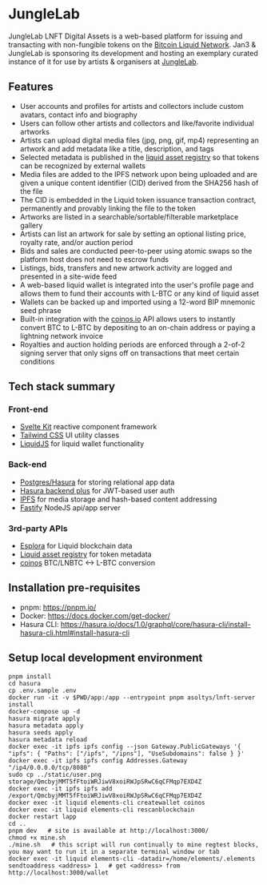# JungleLab

JungleLab LNFT Digital Assets is a web-based platform for issuing and transacting with non-fungible tokens on the [Bitcoin Liquid Network](https://blockstream.com/liquid/). Jan3 & JungleLab is sponsoring its development and hosting an exemplary curated instance of it for use by artists & organisers at [JungleLab](https://junglelab.io).

## Features

- User accounts and profiles for artists and collectors include custom avatars, contact info and biography
- Users can follow other artists and collectors and like/favorite individual artworks
- Artists can upload digital media files (jpg, png, gif, mp4) representing an artwork and add metadata like a title, description, and tags
- Selected metadata is published in the [liquid asset registry](https://docs.blockstream.com/liquid/developer-guide/proof-of-issuance.html) so that tokens can be recognized by external wallets
- Media files are added to the IPFS network upon being uploaded and are given a unique content identifier (CID) derived from the SHA256 hash of the file
- The CID is embedded in the Liquid token issuance transaction contract, permanently and provably linking the file to the token
- Artworks are listed in a searchable/sortable/filterable marketplace gallery
- Artists can list an artwork for sale by setting an optional listing price, royalty rate, and/or auction period
- Bids and sales are conducted peer-to-peer using atomic swaps so the platform host does not need to escrow funds
- Listings, bids, transfers and new artwork activity are logged and presented in a site-wide feed
- A web-based liquid wallet is integrated into the user's profile page and allows them to fund their accounts with L-BTC or any kind of liquid asset
- Wallets can be backed up and imported using a 12-word BIP mnemonic seed phrase
- Built-in integration with the [coinos.io](https://coinos.io) API allows users to instantly convert BTC to L-BTC by depositing to an on-chain address or paying a lightning network invoice
- Royalties and auction holding periods are enforced through a 2-of-2 signing server that only signs off on transactions that meet certain conditions

## Tech stack summary

### Front-end

- [Svelte Kit](https://github.com/sveltejs/kit) reactive component framework
- [Tailwind CSS](https://tailwindcss.com/) UI utility classes
- [LiquidJS](https://github.com/vulpemventures/liquidjs-lib) for liquid wallet functionality

### Back-end

- [Postgres/Hasura](https://hasura.io) for storing relational app data
- [Hasura backend plus](https://github.com/nhost/hasura-backend-plus) for JWT-based user auth
- [IPFS](https://ipfs.io) for media storage and hash-based content addressing
- [Fastify](https://www.fastify.io/) NodeJS api/app server

### 3rd-party APIs

- [Esplora](https://github.com/Blockstream/esplora/blob/master/API.md) for Liquid blockchain data
- [Liquid asset registry](https://docs.blockstream.com/liquid/developer-guide/proof-of-issuance.html) for token metadata
- [coinos](https://coinos.io/) BTC/LNBTC <-> L-BTC conversion

## Installation pre-requisites

- pnpm: https://pnpm.io/
- Docker: https://docs.docker.com/get-docker/
- Hasura CLI: https://hasura.io/docs/1.0/graphql/core/hasura-cli/install-hasura-cli.html#install-hasura-cli

## Setup local development environment

    pnpm install
    cd hasura
    cp .env.sample .env
    docker run -it -v $PWD/app:/app --entrypoint pnpm asoltys/lnft-server install
    docker-compose up -d
    hasura migrate apply
    hasura metadata apply
    hasura seeds apply
    hasura metadata reload
    docker exec -it ipfs ipfs config --json Gateway.PublicGateways '{ "ipfs": { "Paths": ["/ipfs", "/ipns"], "UseSubdomains": false } }'
    docker exec -it ipfs ipfs config Addresses.Gateway "/ip4/0.0.0.0/tcp/8080"
    sudo cp ../static/user.png storage/QmcbyjMMT5fFtoiWRJiwV8xoiRWJpSRwC6qCFMqp7EXD4Z
    docker exec -it ipfs ipfs add /export/QmcbyjMMT5fFtoiWRJiwV8xoiRWJpSRwC6qCFMqp7EXD4Z
    docker exec -it liquid elements-cli createwallet coinos
    docker exec -it liquid elements-cli rescanblockchain
    docker restart lapp
    cd ..
    pnpm dev   # site is available at http://localhost:3000/
    chmod +x mine.sh
    ./mine.sh   # this script will run continually to mine regtest blocks, you may want to run it in a separate terminal window or tab
    docker exec -it liquid elements-cli -datadir=/home/elements/.elements sendtoaddress <address> 1   # get <address> from http://localhost:3000/wallet
